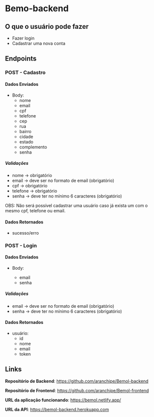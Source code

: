 # Bemo-backend

## O que o usuário pode fazer

- Fazer login
- Cadastrar uma nova conta

## Endpoints

### POST - Cadastro

#### Dados Enviados
 - Body:
   - nome
   - email
   - cpf
   - telefone
   - cep	
   - rua
   - bairro
   - cidade
   - estado
   - complemento
   - senha

 ##### Validações
 - nome -> obrigatório
 - email -> deve ser no formato de email (obrigatório)
 - cpf -> obrigatório
 - telefone -> obrigatório
 - senha -> deve ter no mínimo 6 caracteres (obrigatório)
 

 OBS: Não será possível cadastrar uma usuário caso já exista um com o mesmo cpf, telefone ou email.
    
#### Dados Retornados
 - sucesso/erro
 

### POST - Login

#### Dados Enviados
 - Body:
 
   - email
   - senha
 
 ##### Validações
 
 - email -> deve ser no formato de email (obrigatório)
 - senha -> deve ter no mínimo 6 caracteres (obrigatório)
  
    
#### Dados Retornados
 - usuário:
   - id
   - nome
   - email
   - token 
   
## Links

**Repositório de Backend**: https://github.com/aranchipe/Bemol-backend

**Repositório de Frontend**: https://github.com/aranchipe/Bemol-frontend

**URL da aplicação funcionando**: https://bemol.netlify.app/

**URL da API**: https://bemol-backend.herokuapp.com
